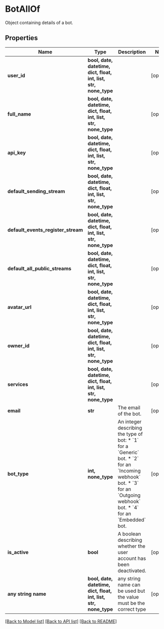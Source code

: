 # BotAllOf

Object containing details of a bot. 

## Properties
Name | Type | Description | Notes
------------ | ------------- | ------------- | -------------
**user_id** | **bool, date, datetime, dict, float, int, list, str, none_type** |  | [optional] 
**full_name** | **bool, date, datetime, dict, float, int, list, str, none_type** |  | [optional] 
**api_key** | **bool, date, datetime, dict, float, int, list, str, none_type** |  | [optional] 
**default_sending_stream** | **bool, date, datetime, dict, float, int, list, str, none_type** |  | [optional] 
**default_events_register_stream** | **bool, date, datetime, dict, float, int, list, str, none_type** |  | [optional] 
**default_all_public_streams** | **bool, date, datetime, dict, float, int, list, str, none_type** |  | [optional] 
**avatar_url** | **bool, date, datetime, dict, float, int, list, str, none_type** |  | [optional] 
**owner_id** | **bool, date, datetime, dict, float, int, list, str, none_type** |  | [optional] 
**services** | **bool, date, datetime, dict, float, int, list, str, none_type** |  | [optional] 
**email** | **str** | The email of the bot.  | [optional] 
**bot_type** | **int, none_type** | An integer describing the type of bot: * &#x60;1&#x60; for a &#x60;Generic&#x60; bot. * &#x60;2&#x60; for an &#x60;Incoming webhook&#x60; bot. * &#x60;3&#x60; for an &#x60;Outgoing webhook&#x60; bot. * &#x60;4&#x60; for an &#x60;Embedded&#x60; bot.  | [optional] 
**is_active** | **bool** | A boolean describing whether the user account has been deactivated.  | [optional] 
**any string name** | **bool, date, datetime, dict, float, int, list, str, none_type** | any string name can be used but the value must be the correct type | [optional]

[[Back to Model list]](../README.md#documentation-for-models) [[Back to API list]](../README.md#documentation-for-api-endpoints) [[Back to README]](../README.md)


